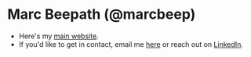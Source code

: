 # Marc Beepath (@marcbeep)

- Here's my [main website](https://marcbeep.com).
- If you'd like to get in contact, email me [here](mailto:marc@reeflinklabs.com) or reach out on [LinkedIn](https://www.linkedin.com/in/marcbeep/).
